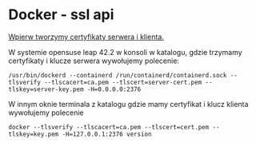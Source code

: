 # Docker - ssl api

[Wpierw tworzymy certyfikaty serwera i klienta.](tworzenie-ca-certyfikat-serwera-i-klienta.md)

W systemie opensuse leap 42.2 w konsoli w katalogu, gdzie trzymamy certyfikaty i klucze serwera wywołujemy polecenie:
```
/usr/bin/dockerd --containerd /run/containerd/containerd.sock --tlsverify --tlscacert=ca.pem --tlscert=server-cert.pem --tlskey=server-key.pem -H=0.0.0.0:2376
```

W innym oknie terminala z katalogu gdzie mamy certyfikat i klucz klienta wywołujemy polecenie
```
docker --tlsverify --tlscacert=ca.pem --tlscert=cert.pem --tlskey=key.pem -H=127.0.0.1:2376 version
```
